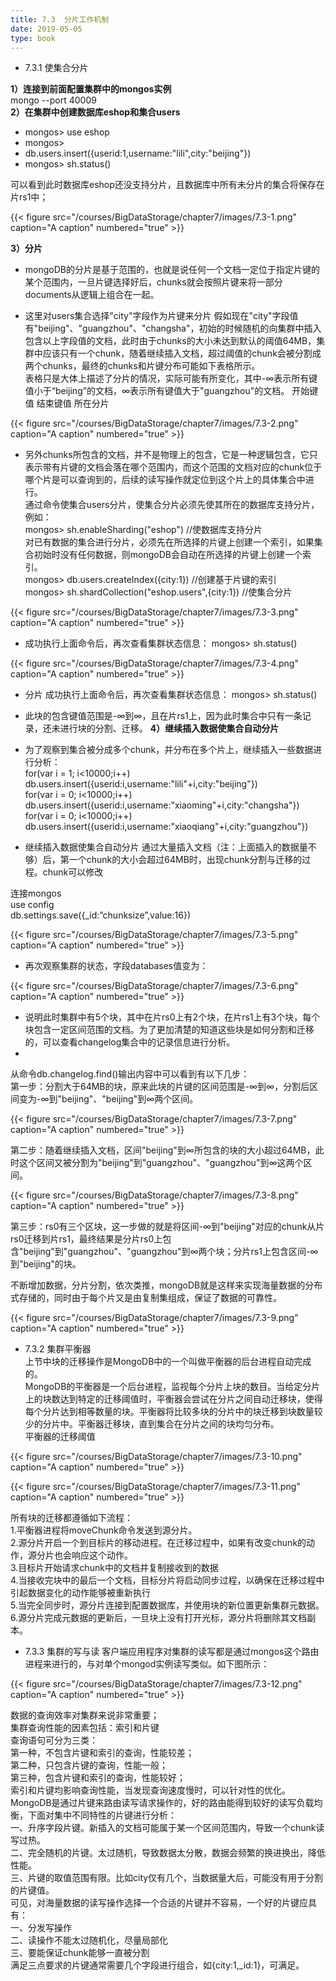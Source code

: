 ```yaml
---
title: 7.3  分片工作机制
date: 2019-05-05
type: book
---
```

- 7.3.1  使集合分片
  
**1）连接到前面配置集群中的mongos实例**  
 mongo --port 40009  
**2）在集群中创建数据库eshop和集合users**  
 - mongos> use eshop  
 - mongos>  
 -  db.users.insert({userid:1,username:"lili",city:"beijing"})
 - mongos> sh.status()

可以看到此时数据库eshop还没支持分片，且数据库中所有未分片的集合将保存在片rs1中；

{{< figure src="/courses/BigDataStorage/chapter7/images/7.3-1.png" caption="A caption" numbered="true" >}}

**3）分片**
  
  - mongoDB的分片是基于范围的，也就是说任何一个文档一定位于指定片键的某个范围内，一旦片键选择好后，chunks就会按照片键来将一部分documents从逻辑上组合在一起。

 - 这里对users集合选择"city"字段作为片键来分片
假如现在"city"字段值有"beijing"、"guangzhou"、"changsha"，初始的时候随机的向集群中插入包含以上字段值的文档，此时由于chunks的大小未达到默认的阈值64MB，集群中应该只有一个chunk，随着继续插入文档，超过阈值的chunk会被分割成两个chunks，最终的chunks和片键分布可能如下表格所示。  
表格只是大体上描述了分片的情况，实际可能有所变化，其中-∞表示所有键值小于“beijing”的文档，∞表示所有键值大于"guangzhou"的文档。
开始键值	结束键值	所在分片   

{{< figure src="/courses/BigDataStorage/chapter7/images/7.3-2.png" caption="A caption" numbered="true" >}}

 - 另外chunks所包含的文档，并不是物理上的包含，它是一种逻辑包含，它只表示带有片键的文档会落在哪个范围内，而这个范围的文档对应的chunk位于哪个片是可以查询到的，后续的读写操作就定位到这个片上的具体集合中进行。  
通过命令使集合users分片，使集合分片必须先使其所在的数据库支持分片，例如：  
mongos> sh.enableSharding("eshop")  //使数据库支持分片  
对已有数据的集合进行分片，必须先在所选择的片键上创建一个索引，如果集合初始时没有任何数据，则mongoDB会自动在所选择的片键上创建一个索引。  
mongos> db.users.createIndex({city:1})  //创建基于片键的索引  
mongos> sh.shardCollection("eshop.users",{city:1})  //使集合分片

{{< figure src="/courses/BigDataStorage/chapter7/images/7.3-3.png" caption="A caption" numbered="true" >}}

 - 成功执行上面命令后，再次查看集群状态信息：
mongos> sh.status()

{{< figure src="/courses/BigDataStorage/chapter7/images/7.3-4.png" caption="A caption" numbered="true" >}}

 - 分片
成功执行上面命令后，再次查看集群状态信息：
mongos> sh.status()

 - 此块的包含键值范围是-∞到∞，且在片rs1上，因为此时集合中只有一条记录，还未进行块的分割、迁移。
 **4）继续插入数据使集合自动分片**
 - 为了观察到集合被分成多个chunk，并分布在多个片上，继续插入一些数据进行分析：   
for(var i = 1; i<10000;i++) db.users.insert({userid:i,username:"lili"+i,city:"beijing"})  
for(var i = 0; i<10000;i++) db.users.insert({userid:i,username:"xiaoming"+i,city:"changsha"})  
for(var i = 0; i<10000;i++) db.users.insert({userid:i,username:"xiaoqiang"+i,city:"guangzhou"})

 - 继续插入数据使集合自动分片
通过大量插入文档（注：上面插入的数据量不够）后，第一个chunk的大小会超过64MB时，出现chunk分割与迁移的过程。chunk可以修改


连接mongos  
use config  
db.settings.save({_id:”chunksize”,value:16})


{{< figure src="/courses/BigDataStorage/chapter7/images/7.3-5.png" caption="A caption" numbered="true" >}}

 - 再次观察集群的状态，字段databases值变为：  


 {{< figure src="/courses/BigDataStorage/chapter7/images/7.3-6.png" caption="A caption" numbered="true" >}}

 - 说明此时集群中有5个块，其中在片rs0上有2个块，在片rs1上有3个块，每个块包含一定区间范围的文档。为了更加清楚的知道这些块是如何分割和迁移的，可以查看changelog集合中的记录信息进行分析。
 - 
从命令db.changelog.find()输出内容中可以看到有以下几步：  
第一步：分割大于64MB的块，原来此块的片键的区间范围是-∞到∞，分割后区间变为-∞到"beijing"、"beijing"到∞两个区间。


 {{< figure src="/courses/BigDataStorage/chapter7/images/7.3-7.png" caption="A caption" numbered="true" >}}

第二步：随着继续插入文档，区间"beijing"到∞所包含的块的大小超过64MB，此时这个区间又被分割为"beijing"到"guangzhou"、"guangzhou"到∞这两个区间。

 {{< figure src="/courses/BigDataStorage/chapter7/images/7.3-8.png" caption="A caption" numbered="true" >}}

第三步：rs0有三个区块，这一步做的就是将区间-∞到"beijing"对应的chunk从片rs0迁移到片rs1，最终结果是分片rs0上包含"beijing"到"guangzhou"、"guangzhou"到∞两个块；分片rs1上包含区间-∞到"beijing"的块。

不断增加数据，分片分割，依次类推，mongoDB就是这样来实现海量数据的分布式存储的，同时由于每个片又是由复制集组成，保证了数据的可靠性。


 {{< figure src="/courses/BigDataStorage/chapter7/images/7.3-9.png" caption="A caption" numbered="true" >}}


 - 7.3.2  集群平衡器  
 上节中块的迁移操作是MongoDB中的一个叫做平衡器的后台进程自动完成的。  
MongoDB的平衡器是一个后台进程，监视每个分片上块的数目。当给定分片上的块数达到特定的迁移阈值时，平衡器会尝试在分片之间自动迁移块，使得每个分片达到相等数量的块。平衡器将比较多块的分片中的块迁移到块数量较少的分片中。平衡器迁移块，直到集合在分片之间的块均匀分布。  
平衡器的迁移阈值 


 {{< figure src="/courses/BigDataStorage/chapter7/images/7.3-10.png" caption="A caption" numbered="true" >}}


 {{< figure src="/courses/BigDataStorage/chapter7/images/7.3-11.png" caption="A caption" numbered="true" >}}

所有块的迁移都遵循如下流程：  
1.平衡器进程将moveChunk命令发送到源分片。  
2.源分片开启一个到目标片的移动进程。在迁移过程中，如果有改变chunk的动作，源分片也会响应这个动作。  
3.目标片开始请求chunk中的文档并复制接收到的数据  
4.当接收完块中的最后一个文档，目标分片将启动同步过程，以确保在迁移过程中引起数据变化的动作能够被重新执行  
5.当完全同步时，源分片连接到配置数据库，并使用块的新位置更新集群元数据。  
6.源分片完成元数据的更新后，一旦块上没有打开光标，源分片将删除其文档副本。


 - 7.3.3  集群的写与读
 客户端应用程序对集群的读写都是通过mongos这个路由进程来进行的，与对单个mongod实例读写类似。如下图所示：

 {{< figure src="/courses/BigDataStorage/chapter7/images/7.3-12.png" caption="A caption" numbered="true" >}}

数据的查询效率对集群来说非常重要；  
集群查询性能的因素包括：索引和片键  
查询语句可分为三类：  
第一种，不包含片键和索引的查询，性能较差；  
第二种，只包含片键的查询，性能一般；  
第三种，包含片键和索引的查询，性能较好；  
索引和片键均影响查询性能，当发现查询速度慢时，可以针对性的优化。 
MongoDB是通过片键来路由读写请求操作的，好的路由能得到较好的读写负载均衡，下面对集中不同特性的片键进行分析：  
一、升序字段片键。新插入的文档可能属于某一个区间范围内，导致一个chunk读写过热。  
二、完全随机的片键。太过随机，导致数据太分散，数据会频繁的换进换出，降低性能。  
三、片键的取值范围有限。比如city仅有几个，当数据量大后，可能没有用于分割的片键值。  
可见，对海量数据的读写操作选择一个合适的片键并不容易，一个好的片键应具有：  
一、分发写操作  
二、读操作不能太过随机化，尽量局部化  
三、要能保证chunk能够一直被分割  
满足三点要求的片键通常需要几个字段进行组合，如{city:1,_id:1}，可满足。  










